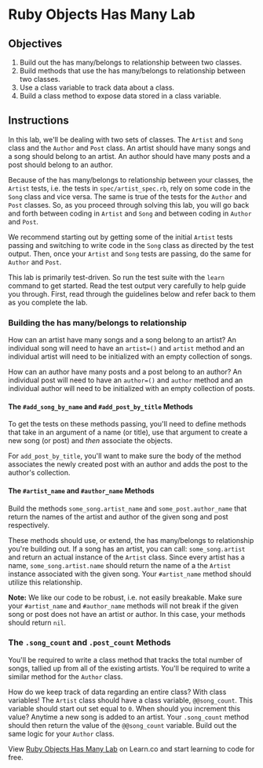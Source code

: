# Ruby Objects Has Many Lab

## Objectives

1. Build out the has many/belongs to relationship between two classes.
2. Build methods that use the has many/belongs to relationship between two classes.
3. Use a class variable to track data about a class.
4. Build a class method to expose data stored in a class variable.

## Instructions

In this lab, we'll be dealing with two sets of classes. The `Artist` and `Song` class and the `Author` and `Post` class. An artist should have many songs and a song should belong to an artist. An author should have many posts and a post should belong to an author.

Because of the has many/belongs to relationship between your classes, the `Artist` tests, i.e. the tests in `spec/artist_spec.rb`, rely on some code in the `Song` class and vice versa. The same is true of the tests for the `Author` and `Post` classes. So, as you proceed through solving this lab, you will go back and forth between coding in `Artist` and `Song` and between coding in `Author` and `Post`.

We recommend starting out by getting some of the initial `Artist` tests passing and switching to write code in the `Song` class as directed by the test output. Then, once your `Artist` and `Song` tests are passing, do the same for `Author` and `Post`.

This lab is primarily test-driven. So run the test suite with the `learn` command to get started. Read the test output very carefully to help guide you through. First, read through the guidelines below and refer back to them as you complete the lab.

### Building the has many/belongs to relationship

How can an artist have many songs and a song belong to an artist? An individual song will need to have an `artist=()` and `artist` method and an individual artist will need to be initialized with an empty collection of songs.

How can an author have many posts and a post belong to an author? An individual post will need to have an `author=()` and `author` method and an individual author will need to be initialized with an empty collection of posts.

#### The `#add_song_by_name` and `#add_post_by_title` Methods

To get the tests on these methods passing, you'll need to define methods that take in an argument of a name (or title), use that argument to create a new song (or post) and *then* associate the objects.

For `add_post_by_title`, you'll want to make sure the body of the method associates the newly created post with an author and adds the post to the author's collection.

#### The `#artist_name` and `#author_name` Methods

Build the methods `some_song.artist_name` and `some_post.author_name` that return the names of the artist and author of the given song and post respectively.

These methods should use, or extend, the has many/belongs to relationship you're building out. If a song has an artist, you can call: `some_song.artist` and return an actual instance of the `Artist` class. Since every artist has a name, `some_song.artist.name` should return the name of a the `Artist` instance associated with the given song. Your `#artist_name` method should utilize this relationship.

**Note:** We like our code to be robust, i.e. not easily breakable. Make sure your `#artist_name` and `#author_name` methods will not break if the given song or post does not have an artist or author. In this case, your methods should return `nil`.  

### The `.song_count` and `.post_count` Methods

You'll be required to write a class method that tracks the total number of songs, tallied up from all of the existing artists. You'll be required to write a similar method for the `Author` class.

How do we keep track of data regarding an entire class? With class variables! The `Artist` class should have a class variable, `@@song_count`. This variable should start out set equal to `0`. When should you increment this value? Anytime a new song is added to an artist. Your `.song_count` method should then return the value of the `@@song_count` variable. Build out the same logic for your `Author` class.

<p data-visibility='hidden'>View <a href='https://learn.co/lessons/ruby-objects-has-many-lab' title='Ruby Objects Has Many Lab'>Ruby Objects Has Many Lab</a> on Learn.co and start learning to code for free.</p>
